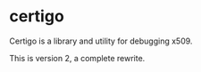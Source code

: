 # certigo

Certigo is a library and utility for debugging x509.

This is version 2, a complete rewrite.
